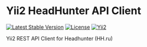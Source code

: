 # Yii2 HeadHunter API Client

[![Latest Stable Version](https://poser.pugx.org/zakharov-andrew/yii2-hh-api/v/stable)](https://packagist.org/packages/zakharov-andrew/yii2-hh-api)
[![License](https://poser.pugx.org/zakharov-andrew/yii2-hh-api/license)](https://packagist.org/packages/zakharov-andrew/yii2-hh-api)
[![Yii2](https://img.shields.io/badge/Powered_by-Yii_Framework-green.svg?style=flat)](http://www.yiiframework.com/)

Yii2 REST API Client for Headhunter (HH.ru)
